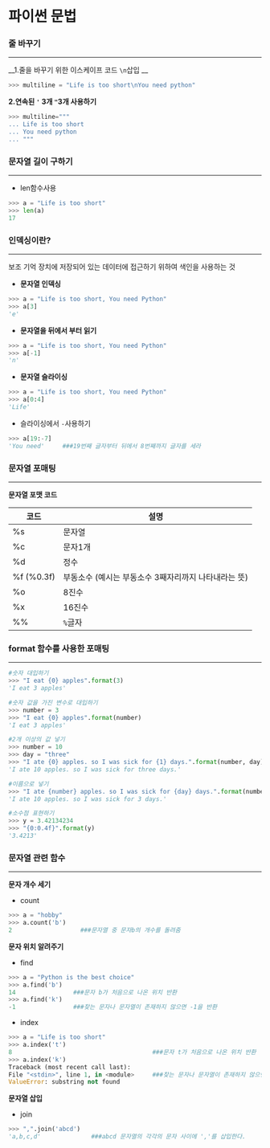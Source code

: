 # 파이썬 문법



### 줄 바꾸기

---

__1.줄을 바꾸기 위한 이스케이프 코드 `\n`삽입 __

```python
>>> multiline = "Life is too short\nYou need python"
```

__2.연속된 `'` 3개 `"`3개 사용하기__

```python
>>> multiline="""
... Life is too short
... You need python
... """
```



### 문자열 길이 구하기

---

- len함수사용

```python
>>> a = "Life is too short"
>>> len(a)
17
```



### 인덱싱이란?

---

보조 기억 장치에 저장되어 있는 데이터에 접근하기 위하여 색인을 사용하는 것

- __문자열 인덱싱__

```python
>>> a = "Life is too short, You need Python"
>>> a[3]
'e'
```

- __문자열을 뒤에서 부터 읽기__

```python
>>> a = "Life is too short, You need Python"
>>> a[-1]
'n'
```

- __문자열 슬라이싱__

```python
>>> a = "Life is too short, You need Python"
>>> a[0:4]
'Life'
```

- 슬라이싱에서 `-`사용하기

```python
>>> a[19:-7]
'You need'     ###19번째 글자부터 뒤에서 8번째까지 글자를 세라
```



### 문자열 포매팅

---

__문자열 포맷 코드__

| 코드          | 설명                                                  |
| ------------- | ----------------------------------------------------- |
| %s            | 문자열                                                |
| %c            | 문자1개                                               |
| %d            | 정수                                                  |
| %f    (%0.3f) | 부동소수  (예시는 부동소수 3째자리까지 나타내라는 뜻) |
| %o            | 8진수                                                 |
| %x            | 16진수                                                |
| %%            | `%`글자                                               |



### format 함수를 사용한 포매팅

---

```python
#숫자 대입하기
>>> "I eat {0} apples".format(3)
'I eat 3 apples'

#숫자 값을 가진 변수로 대입하기
>>> number = 3
>>> "I eat {0} apples".format(number)
'I eat 3 apples'

#2개 이상의 값 넣기
>>> number = 10
>>> day = "three"
>>> "I ate {0} apples. so I was sick for {1} days.".format(number, day)
'I ate 10 apples. so I was sick for three days.'

#이름으로 넣기
>>> "I ate {number} apples. so I was sick for {day} days.".format(number=10, day=3)
'I ate 10 apples. so I was sick for 3 days.'

#소수점 표현하기
>>> y = 3.42134234
>>> "{0:0.4f}".format(y)
'3.4213'
```



### 문자열 관련 함수

---

__문자 개수 세기__

- count

```python
>>> a = "hobby"
>>> a.count('b')
2                   ###문자열 중 문자b의 개수를 돌려줌
```

__문자 위치 알려주기__

- find

```python
>>> a = "Python is the best choice"
>>> a.find('b')
14                ###문자 b가 처음으로 나온 위치 반환
>>> a.find('k')
-1                ###찾는 문자나 문자열이 존재하지 않으면 -1을 반환
```

- index

```python
>>> a = "Life is too short"
>>> a.index('t')
8                                       ###문자 t가 처음으로 나온 위치 반환
>>> a.index('k')
Traceback (most recent call last):
File "<stdin>", line 1, in <module>     ###찾는 문자나 문자열이 존재하지 않으면 오류 발생
ValueError: substring not found
```

__문자열 삽입__

- join

```python
>>> ",".join('abcd')
'a,b,c,d'              ###abcd 문자열의 각각의 문자 사이에 ','를 삽입한다.
```


